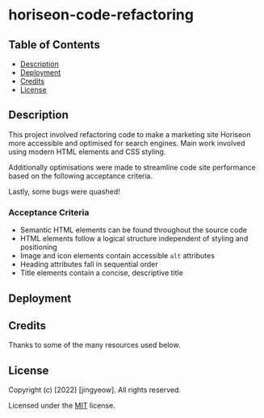 # horiseon-code-refactoring

## Table of Contents
* [Description](#description)
* [Deployment](#deployment)
* [Credits](#credits)
* [License](#license)

## Description
This project involved refactoring code to make a marketing site Horiseon  more accessible and optimised for search engines. Main work involved using modern HTML elements and CSS styling.

Additionally optimisations were made to streamline code site performance based on the following acceptance criteria.

Lastly, some bugs were quashed!

### Acceptance Criteria
* Semantic HTML elements can be found throughout the source code
* HTML elements follow a logical structure independent of styling and positioning
* Image and icon elements contain accessible `alt` attributes
* Heading attributes fall in sequential order
* Title elements contain a concise, descriptive title

## Deployment

<!-- Include Github Link here -->
<!-- Include link to deployed site -->
<!-- Include screenshot of the fixed site -->

## Credits

Thanks to some of the many resources used below.



## License

Copyright (c) [2022] [jingyeow]. All rights reserved.

Licensed under the [MIT](https://choosealicense.com/licenses/mit/) license.
